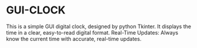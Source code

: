 # GUI-CLOCK
This is a  simple GUI digital clock, designed by python Tkinter.
It  displays the time in a clear, easy-to-read digital format.
Real-Time Updates: Always know the current time with accurate, real-time updates.
